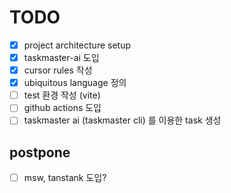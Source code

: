 # TODO

- [x] project architecture setup
- [x] taskmaster-ai 도입
- [x] cursor rules 작성
- [x] ubiquitous language 정의
- [ ] test 환경 작성 (vite)
- [ ] github actions 도입
- [ ] taskmaster ai (taskmaster cli) 를 이용한 task 생성

## postpone

- [ ] msw, tanstank 도입?